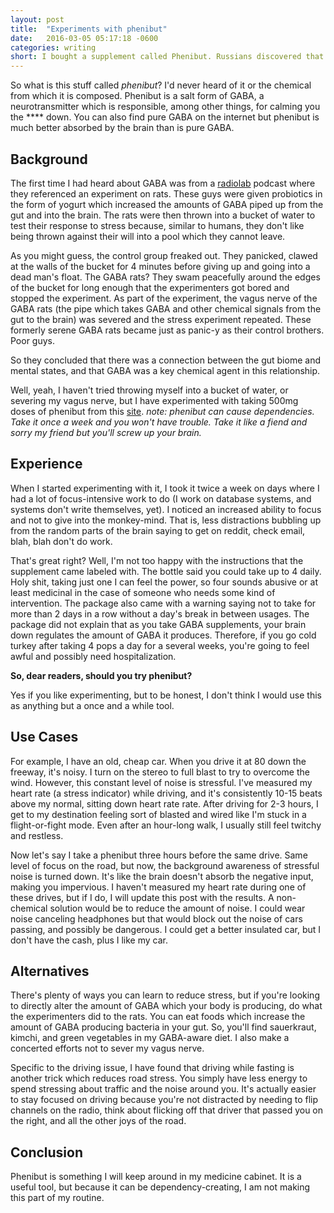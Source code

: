 ```yaml
---
layout: post
title:  "Experiments with phenibut"
date:   2016-03-05 05:17:18 -0600
categories: writing
short: I bought a supplement called Phenibut. Russians discovered that this stuff is great for anxiety and concentration. I discovered that they're right.
---
```


So what is this stuff called *phenibut*? I'd never heard of it or the chemical from which it is composed. Phenibut is a salt form of GABA, a neurotransmitter which is responsible, among other things, for calming you the \*\*\*\* down. You can also find pure GABA on the internet but phenibut is much better absorbed by the brain than is pure GABA.

## Background

The first time I had heard about GABA was from a [radiolab][1] podcast where they referenced an experiment on rats. These guys were given probiotics in the form of yogurt which increased the amounts of GABA piped up from the gut and into the brain. The rats were then thrown into a bucket of water to test their response to stress because, similar to humans, they don't like being thrown against their will into a pool which they cannot leave. 

As you might guess, the control group freaked out. They panicked, clawed at the walls of the bucket for 4 minutes before giving up and going into a dead man's float. The GABA rats? They swam peacefully around the edges of the bucket for long enough that the experimenters got bored and stopped the experiment. As part of the experiment, the vagus nerve of the GABA rats (the pipe which takes GABA and other chemical signals from the gut to the brain) was severed and the stress experiment repeated. These formerly serene GABA rats became just as panic-y as their control brothers. Poor guys.

So they concluded that there was a connection between the gut biome and mental states, and that GABA was a key chemical agent in this relationship.

Well, yeah, I haven't tried throwing myself into a bucket of water, or severing my vagus nerve, but I have experimented with taking 500mg doses of phenibut from this [site][2]. *note: phenibut can cause dependencies. Take it once a week and you won't have trouble. Take it like a fiend and sorry my friend but you'll screw up your brain.*

## Experience

When I started experimenting with it, I took it twice a week on days where I had a lot of focus-intensive work to do (I work on database systems, and systems don't write themselves, yet). I noticed an increased ability to focus and not to give into the monkey-mind. That is, less distractions bubbling up from the random parts of the brain saying to get on reddit, check email, blah, blah don't do work. 

That's great right? Well, I'm not too happy with the instructions that the supplement came labeled with. The bottle said you could take up to 4 daily. Holy shit, taking just one I can feel the power, so four sounds abusive or at least medicinal in the case of someone who needs some kind of intervention. The package also came with a warning saying not to take for more than 2 days in a row without a day's break in between usages. The package did not explain that as you take GABA supplements, your brain down regulates the amount of GABA it produces. Therefore, if you go cold turkey after taking 4 pops a day for a several weeks, you're going to feel awful and possibly need hospitalization. 

**So, dear readers, should you try phenibut?** 

Yes if you like experimenting, but to be honest, I don't think I would use this as anything but a once and a while tool.

## Use Cases

For example, I have an old, cheap car. When you drive it at 80 down the freeway, it's noisy. I turn on the stereo to full blast to try to overcome the wind. However, this constant level of noise is stressful. I've measured my heart rate (a stress indicator) while driving, and it's consistently 10-15 beats above my normal, sitting down heart rate rate. After driving for 2-3 hours, I get to my destination feeling sort of blasted and wired like I'm stuck in a flight-or-fight mode. Even after an hour-long walk, I usually still feel twitchy and restless.

Now let's say I take a phenibut three hours before the same drive. Same level of focus on the road, but now, the background awareness of stressful noise is turned down. It's like the brain doesn't absorb the negative input, making you impervious. I haven't measured my heart rate during one of these drives, but if I do, I will update this post with the results. A non-chemical solution would be to reduce the amount of noise. I could wear noise canceling headphones but that would block out the noise of cars passing, and possibly be dangerous. I could get a better insulated car, but I don't have the cash, plus I like my car.

## Alternatives

There's plenty of ways you can learn to reduce stress, but if you're looking to directly alter the amount of GABA which your body is producing, do what the experimenters did to the rats. You can eat foods which increase the amount of GABA producing bacteria in your gut. So, you'll find sauerkraut, kimchi, and green vegetables in my GABA-aware diet. I also make a concerted efforts not to sever my vagus nerve.

Specific to the driving issue, I have found that driving while fasting is another trick which reduces road stress. You simply have less energy to spend stressing about traffic and the noise around you. It's actually easier to stay focused on driving because you're not distracted by needing to flip channels on the radio, think about flicking off that driver that passed you on the right, and all the other joys of the road.

## Conclusion

Phenibut is something I will keep around in my medicine cabinet. It is a useful tool, but because it can be dependency-creating, I am not making this part of my routine.

[1]: http://www.radiolab.org/story/197242-gut-feelings/
[2]: https://www.a1supplements.com/sns-phenibut-xt
